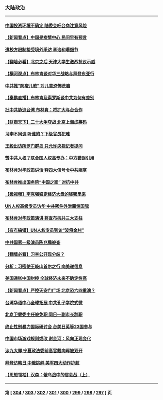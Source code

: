 ### 大陆政治
---
#### [中国投资环境不确定 陆委会吁台商注意风险](../../pages/ncid277/n13746376.md) 
#### [【新闻看点】中国是疫情中心 民间早有预言](../../pages/ncid277/n13746190.md) 
#### [遭校方限制接受境外采访 章诒和曝细节](../../pages/ncid277/n13746438.md) 
#### [【翻墙必看】北京之后 天津大学生激烈抗议示威](../../pages/ncid277/n13746359.md) 
#### [【横河观点】布林肯谈对华三战略与拜登东亚行](../../pages/ncid277/n13746248.md) 
#### [中共推“防疫儿歌” 对儿童恐怖洗脑](../../pages/ncid277/n13746244.md) 
#### [【秦鹏直播】布林肯及索罗斯谈中共为何有差别](../../pages/ncid277/n13746199.md) 
#### [批中共胁迫台湾 布林肯：将扩大与台合作](../../pages/ncid277/n13746184.md) 
#### [【财商天下】二十大争夺战 北京上海成筹码](../../pages/ncid277/n13746129.md) 
#### [习李不同调 听谁的？下级官员犯难](../../pages/ncid277/n13746171.md) 
#### [王毅出访所罗门群岛 只允许央视记者提问](../../pages/ncid277/n13746105.md) 
#### [赞中共人权？联合国人权高专办：中方错误引用](../../pages/ncid277/n13745933.md) 
#### [布林肯对华政策讲话 释四大信号令中共胆寒](../../pages/ncid277/n13746116.md) 
#### [布林肯推出国务院“中国之家” 对抗中共](../../pages/ncid277/n13746025.md) 
#### [【微视频】李克强稳定经济大盘的钱哪里来](../../pages/ncid277/n13745943.md) 
#### [UN人权高级专员访华 中共密件外泄震惊国际](../../pages/ncid277/n13745817.md) 
#### [布林肯对华政策演讲 将宣布抗共三大支柱](../../pages/ncid277/n13745974.md) 
#### [【有冇搞错】UN人权专员到访“波将金村”](../../pages/ncid277/n13745359.md) 
#### [中共国家一级演员陈兆舜被查](../../pages/ncid277/n13745737.md) 
#### [【翻墙必看】习李公开现分歧？](../../pages/ncid277/n13745511.md) 
#### [分析：习密使王岐山首尔之行 向美递信息](../../pages/ncid277/n13745482.md) 
#### [美国通胀中国封控 全球经济未来不确定性高](../../pages/ncid277/n13745529.md) 
#### [【新闻看点】严控天安门广场 北京恐六四重演？](../../pages/ncid277/n13745195.md) 
#### [台湾华语中心全球拓展 中共孔子学院式微](../../pages/ncid277/n13745484.md) 
#### [北京卫健委主任被免职 同日一副市长辞职](../../pages/ncid277/n13745420.md) 
#### [终止性别暴力国际研讨会 台美日英等23国参与](../../pages/ncid277/n13745455.md) 
#### [中国市场游戏规则或改 谢金河：风向正现变化](../../pages/ncid277/n13745383.md) 
#### [涉九大罪 宁夏政法委前高官戴向晖被双开](../../pages/ncid277/n13745421.md) 
#### [拜登访韩日 中俄挑衅 美军四大动作护航](../../pages/ncid277/n13745423.md) 
#### [【思想领袖】汉森：俄乌战中的信息战（上）](../../pages/ncid277/n13709254.md) 

---
#### 第 [ [304](./304.md) / [303](./303.md) / [302](./302.md) / [301](./301.md) / [300](./300.md) / [299](./299.md) / [298](./298.md) / [297](./297.md) ] 页
